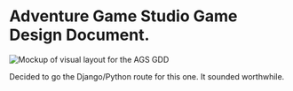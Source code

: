 # Adventure Game Studio Game Design Document.

![Mockup of visual layout for the AGS GDD](http://omgaz.co.uk/img/ags-gdd-v2.png "Mockup of visual layout for the AGS GDD")

Decided to go the Django/Python route for this one. It sounded worthwhile.
